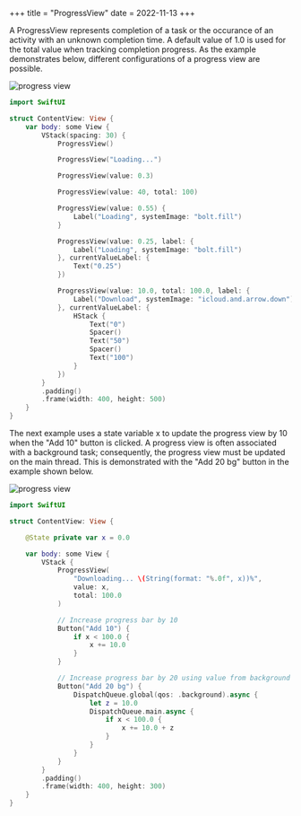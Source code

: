 +++
title = "ProgressView"
date = 2022-11-13
+++

A ProgressView represents completion of a task or the occurance of an activity with an unknown completion time. A default value of 1.0 is used for the total value when tracking completion progress. As the example demonstrates below, different configurations of a progress view are possible.

<p><img src="/img/progressview.png" style="max-width:400px;" alt="progress view"></p>

```swift
import SwiftUI

struct ContentView: View {
    var body: some View {
        VStack(spacing: 30) {
            ProgressView()

            ProgressView("Loading...")

            ProgressView(value: 0.3)

            ProgressView(value: 40, total: 100)

            ProgressView(value: 0.55) {
                Label("Loading", systemImage: "bolt.fill")
            }

            ProgressView(value: 0.25, label: {
                Label("Loading", systemImage: "bolt.fill")
            }, currentValueLabel: {
                Text("0.25")
            })

            ProgressView(value: 10.0, total: 100.0, label: {
                Label("Download", systemImage: "icloud.and.arrow.down")
            }, currentValueLabel: {
                HStack {
                    Text("0")
                    Spacer()
                    Text("50")
                    Spacer()
                    Text("100")
                }
            })
        }
        .padding()
        .frame(width: 400, height: 500)
    }
}
```

The next example uses a state variable x to update the progress view by 10 when the "Add 10" button is clicked. A progress view is often associated with a background task; consequently, the progress view must be updated on the main thread. This is demonstrated with the "Add 20 bg" button in the example shown below.

<p><img src="/img/progressview2.png" style="max-width:400px;" alt="progress view"></p>

```swift
import SwiftUI

struct ContentView: View {

    @State private var x = 0.0

    var body: some View {
        VStack {
            ProgressView(
                "Downloading... \(String(format: "%.0f", x))%",
                value: x,
                total: 100.0
            )

            // Increase progress bar by 10
            Button("Add 10") {
                if x < 100.0 {
                    x += 10.0
                }
            }

            // Increase progress bar by 20 using value from background thread
            Button("Add 20 bg") {
                DispatchQueue.global(qos: .background).async {
                    let z = 10.0
                    DispatchQueue.main.async {
                        if x < 100.0 {
                            x += 10.0 + z
                        }
                    }
                }
            }
        }
        .padding()
        .frame(width: 400, height: 300)
    }
}
```

